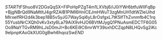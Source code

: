 $START$tFShuo8V2DGsQqSX+FIPoHpPZgT4m1LXVbj6/iJ0iYWr6btfuWIIFqBp+BjgNBrQd9NaMtltJ4grRZAIB1PIMl6HnICEJmHWuT3zgMnUH1dtWZleUihdMIrxelfRH2d4k3bep18B5vSyJG7WaySqi6yL8rOsfgxL7tK5IfThZvnmfb4C1rq55YusbNrCXQh0vKv3xty6La79AiX9vHJO6BVtMJygQ1PNuAsmEDCTF6G05Oo9NaYTGvRM9hLJsD0mJI+Bc6KEi9C6mrWY39sxhDCZqpN8LHQvSg2iKc9eIpnpKAoGkXUG0gBwh6hqozSw$END$